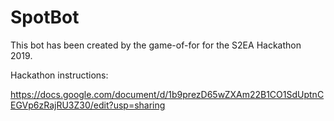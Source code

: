 # SpotBot

This bot has been created by the game-of-for for the S2EA Hackathon 2019.

Hackathon instructions:

https://docs.google.com/document/d/1b9prezD65wZXAm22B1CO1SdUptnCEGVp6zRajRU3Z30/edit?usp=sharing

